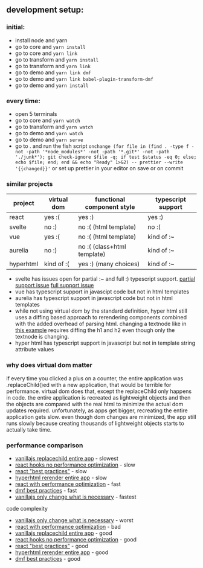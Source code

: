 ## development setup:

### initial:

-   install node and yarn
-   go to core and `yarn install`
-   go to core and `yarn link`
-   go to transform and `yarn install`
-   go to transform and `yarn link`
-   go to demo and `yarn link dmf`
-   go to demo and `yarn link babel-plugin-transform-dmf`
-   go to demo and `yarn install`

### every time:

-   open 5 terminals
-   go to core and `yarn watch`
-   go to transform and `yarn watch`
-   go to demo and `yarn watch`
-   go to demo and `yarn serve`
-   go to . and run the fish script `onchange (for file in (find . -type f -not -path '*node_modules*' -not -path '*.git*' -not -path './junk*'); git check-ignore $file -q; if test $status -eq 0; else; echo $file; end; end && echo "Ready" 1>&2) -- prettier --write '{{changed}}'` or set up prettier in your editor on save or on commit

### similar projects

| project   | virtual dom | functional component style  | typescript support |
| --------- | ----------- | --------------------------- | ------------------ |
| react     | yes :(      | yes :)                      | yes :)             |
| svelte    | no :)       | no :( (html template)       | no :(              |
| vue       | yes :(      | no :( (html template)       | kind of :~         |
| aurelia   | no :)       | no :( (class+html template) | kind of :~         |
| hyperhtml | kind of :(  | yes :) (many choices)       | kind of :~         |

-   svelte has issues open for partial :~ and full :) typescript support. [partial support issue](https://github.com/sveltejs/svelte/issues/1639) [full support issue](https://github.com/sveltejs/svelte/issues/3677)
-   vue has typescript support in javascipt code but not in html templates
-   aurelia has typescript support in javascript code but not in html templates
-   while not using virtual dom by the standard definition, hyper html still uses a diffing based approach to rerendering components combined with the added overhead of parsing html. changing a textnode like in [this example](https://webreflection.github.io/hyperHTML/test/tick.html) requires diffing the h1 and h2 even though only the textnode is changing.
-   hyper html has typescript support in javascript but not in template string attribute values

### why does virtual dom matter

if every time you clicked a plus on a counter, the entire application was .replaceChild()ed with a new application, that would be terrible for performance. virtual dom does that, except the replaceChild only happens in code. the entire application is recreated as lightweight objects and then the objects are compared with the real html to minimize the actual dom updates required. unfortunately, as apps get bigger, recreating the entire application gets slow. even though dom changes are minimized, the app still runs slowly because creating thousands of lightweight objects starts to actually take time.

### performance comparison

-   [vanillajs replacechild entire app]() - slowest
-   [react hooks no performance optimization]() - slow
-   [react "best practices"]() - slow
-   [hyperhtml rerender entire app]() - slow
-   [react with performance optimization]() - fast
-   [dmf best practices]() - fast
-   [vanillajs only change what is necessary]() - fastest

code complexity

-   [vanillajs only change what is necessary]() - worst
-   [react with performance optimization]() - bad
-   [vanillajs replacechild entire app]() - good
-   [react hooks no performance optimization]() - good
-   [react "best practices"]() - good
-   [hyperhtml rerender entire app]() - good
-   [dmf best practices]() - good
